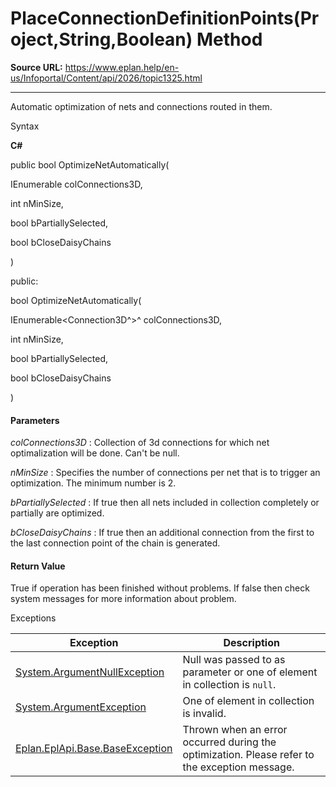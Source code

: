 # PlaceConnectionDefinitionPoints(Project,String,Boolean) Method

**Source URL:** https://www.eplan.help/en-us/Infoportal/Content/api/2026/topic1325.html

---

Automatic optimization of nets and connections routed in them.

Syntax

**C#**



public bool OptimizeNetAutomatically( 

   IEnumerable<Connection3D> colConnections3D,

   int nMinSize,

   bool bPartiallySelected,

   bool bCloseDaisyChains

)

public:

bool OptimizeNetAutomatically( 

   IEnumerable<Connection3D^>^ colConnections3D,

   int nMinSize,

   bool bPartiallySelected,

   bool bCloseDaisyChains

)


#### Parameters

*colConnections3D*
:   Collection of 3d connections for which net optimalization will be done. Can't be null.

*nMinSize*
:   Specifies the number of connections per net that is to trigger an optimization. The minimum number is 2.

*bPartiallySelected*
:   If true then all nets included in collection completely or partially are optimized.

*bCloseDaisyChains*
:   If true then an additional connection from the first to the last connection point of the chain is generated.

#### Return Value

True if operation has been finished without problems. If false then check system messages for more information about problem.

Exceptions

| Exception | Description |
| --- | --- |
| [System.ArgumentNullException](#) | Null was passed to as parameter or one of element in collection is `null`. |
| [System.ArgumentException](#) | One of element in collection is invalid. |
| [Eplan.EplApi.Base.BaseException](Eplan.EplApi.Baseu~Eplan.EplApi.Base.BaseException.html) | Thrown when an error occurred during the optimization. Please refer to the exception message. |
